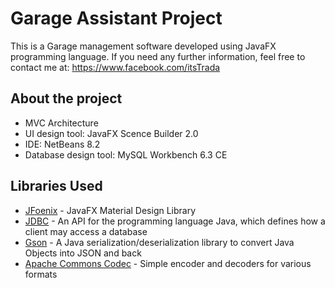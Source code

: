 # Garage Assistant Project

This is a Garage management software developed using JavaFX programming language.
If you need any further information, feel free to contact me at: https://www.facebook.com/itsTrada

## About the project
- MVC Architecture
- UI design tool: JavaFX Scence Builder 2.0
- IDE: NetBeans 8.2
- Database design tool: MySQL Workbench 6.3 CE

## Libraries Used
- [JFoenix](https://github.com/jfoenixadmin/JFoenix) - JavaFX Material Design Library
- [JDBC](https://www.oracle.com/technetwork/java/javase/jdbc/index.html) - An API for the programming language Java, which defines how a client may access a database
- [Gson](https://github.com/google/gson) - A Java serialization/deserialization library to convert Java Objects into JSON and back
- [Apache Commons Codec](http://commons.apache.org/proper/commons-codec/) - Simple encoder and decoders for various formats

